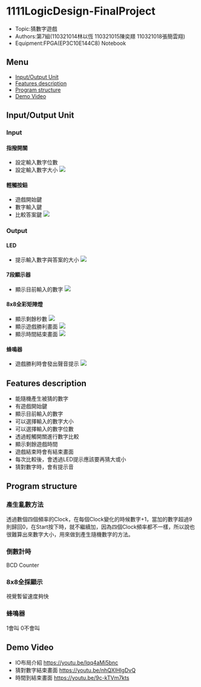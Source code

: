 # 1111LogicDesign-FinalProject
- Topic:猜數字遊戲
- Authors:第7組(110321014林以恆 110321015陳奕羱 110321018張簡雲翔)
- Equipment:FPGA(EP3C10E144C8) Notebook
## Menu
- [Input/Output Unit](#inputoutput-unit)
- [Features description](#features-description)
- [Program structure](#program-structure)
- [Demo Video](#demo-video)

## Input/Output Unit

### Input

#### 指撥開關
- 設定輸入數字位數
- 設定輸入數字大小
![](https://github.com/ase12345636/1111LogicDesign-FinalProject/blob/main/Hardware%20Photo/20230108_203306.jpg)
#### 輕觸按鈕
- 遊戲開始鍵
- 數字輸入鍵
- 比較答案鍵
![](https://github.com/ase12345636/1111LogicDesign-FinalProject/blob/main/Hardware%20Photo/20230108_203319.jpg)
### Output

#### LED
- 提示輸入數字與答案的大小
![](https://github.com/ase12345636/1111LogicDesign-FinalProject/blob/main/Hardware%20Photo/20230108_203356.jpg)
#### 7段顯示器
- 顯示目前輸入的數字
![](https://github.com/ase12345636/1111LogicDesign-FinalProject/blob/main/Hardware%20Photo/20230108_204055.jpg)
#### 8x8全彩矩陣燈
- 顯示剩餘秒數
![](https://github.com/ase12345636/1111LogicDesign-FinalProject/blob/main/Hardware%20Photo/20230108_204011.jpg)
- 顯示遊戲勝利畫面
![](https://github.com/ase12345636/1111LogicDesign-FinalProject/blob/main/Hardware%20Photo/20230108_204238.jpg)
- 顯示時間結束畫面
![](https://github.com/ase12345636/1111LogicDesign-FinalProject/blob/main/Hardware%20Photo/20230108_204134.jpg)
#### 蜂鳴器
- 遊戲勝利時會發出聲音提示
![](https://github.com/ase12345636/1111LogicDesign-FinalProject/blob/main/Hardware%20Photo/20230108_203340.jpg)
## Features description
- 能隨機產生被猜的數字
- 有遊戲開始鍵
- 顯示目前輸入的數字
- 可以選擇輸入的數字大小
- 可以選擇輸入的數字位數
- 透過輕觸開關進行數字比較
- 顯示剩餘遊戲時間
- 遊戲結束時會有結束畫面
- 每次比較後，會透過LED提示應該要再猜大或小
- 猜對數字時，會有提示音
## Program structure
### 產生亂數方法
透過數個四個頻率的Clock，在每個Clock變化的時候數字+1，當加的數字超過9則歸回0，在Start按下時，就不繼續加，因為四個Clock頻率都不一樣，所以說也很難算出來數字大小，用來做到產生隨機數字的方法。
### 倒數計時
BCD Counter
### 8x8全採顯示
視覺暫留速度夠快
### 蜂鳴器
1會叫 0不會叫

## Demo Video
- IO布局介紹
https://youtu.be/lqq4aMi5bnc
- 猜對數字結束畫面
https://youtu.be/nhQXlHIgDvQ
- 時間到結束畫面
https://youtu.be/9c-kTVm7kts
